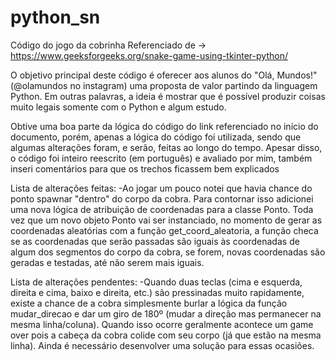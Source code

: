 # python_sn
Código do jogo da cobrinha
Referenciado de -> https://www.geeksforgeeks.org/snake-game-using-tkinter-python/

O objetivo principal deste código é oferecer aos alunos do "Olá, Mundos!" (@olamundos no instagram) uma proposta de valor partindo da linguagem Python. Em outras palavras, a ideia é mostrar que é possível produzir coisas muito legais somente com o Python e algum estudo.

Obtive uma boa parte da lógica do código do link referenciado no início do documento, porém, apenas a lógica do código foi utilizada, sendo que algumas alterações foram, e serão, feitas ao longo do tempo. Apesar disso, o código foi inteiro reescrito (em português) e avaliado por mim, também inseri comentários para que os trechos ficassem bem explicados

Lista de alterações feitas:
-Ao jogar um pouco notei que havia chance do ponto spawnar "dentro" do corpo da cobra. Para contornar isso adicionei uma nova lógica de atribuição de coordenadas para a classe Ponto. Toda vez que um novo objeto Ponto vai ser instanciado, no momento de gerar as coordenadas aleatórias com a função get_coord_aleatoria, a função checa se as coordenadas que serão passadas são iguais às coordenadas de algum dos segmentos do corpo da cobra, se forem, novas coordenadas são geradas e testadas, até não serem mais iguais.

Lista de alterações pendentes:
-Quando duas teclas (cima e esquerda, direita e cima, baixo e direita, etc.) são pressinadas muito rapidamente, existe a chance de a cobra simplesmente burlar a lógica da função mudar_direcao e dar um giro de 180º (mudar a direção mas permanecer na mesma linha/coluna). Quando isso ocorre geralmente acontece um game over pois a cabeça da cobra colide com seu corpo (já que estão na mesma linha). Ainda é necessário desenvolver uma solução para essas ocasiões.